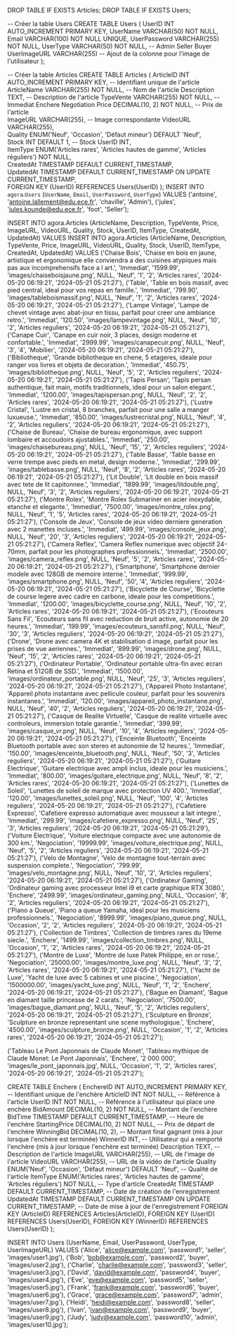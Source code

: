 DROP TABLE IF EXISTS Articles;
DROP TABLE IF EXISTS Users;

-- Créer la table Users
CREATE TABLE Users (
    UserID INT AUTO_INCREMENT PRIMARY KEY,
    UserName VARCHAR(50) NOT NULL,
    Email VARCHAR(100) NOT NULL UNIQUE,
    UserPassword VARCHAR(255) NOT NULL,
    UserType VARCHAR(50) NOT NULL, -- Admin Seller Buyer
    UserImageURL VARCHAR(255) -- Ajout de la colonne pour l'image de l'utilisateur
);

-- Créer la table Articles
CREATE TABLE Articles (
ArticleID INT AUTO_INCREMENT PRIMARY KEY,        -- Identifiant unique de l'article
ArticleName VARCHAR(255) NOT NULL,               -- Nom de l'article
Description TEXT,                                -- Description de l'article
TypeVente VARCHAR(255) NOT NULL,		     -- Immediat   Enchere   Negotiation
Price DECIMAL(10, 2) NOT NULL,                   -- Prix de l'article        
ImageURL VARCHAR(255),                           -- Image correspondante
VideoURL VARCHAR(255),                           
Quality ENUM('Neuf', 'Occasion', 'Défaut mineur') DEFAULT 'Neuf',                                
Stock INT DEFAULT 1,                             -- Stock
UserID INT,                                      
ItemType ENUM('Articles rares', 'Articles hautes de gamme', 'Articles réguliers') NOT NULL,                                        
CreatedAt TIMESTAMP DEFAULT CURRENT_TIMESTAMP,  
UpdatedAt TIMESTAMP DEFAULT CURRENT_TIMESTAMP ON UPDATE CURRENT_TIMESTAMP,                    
FOREIGN KEY (UserID) REFERENCES Users(UserID)
);
INSERT INTO `agora`.`Users` (`UserName`, `Email`, `UserPassword`, `UserType`)
VALUES
('antoine', 'antoine.lallement@edu.ece.fr', 'chaville', 'Admin'),
('jules', 'jules.kounde@edu.ece.fr', 'foot', 'Seller');


INSERT INTO agora.Articles (ArticleName, Description, TypeVente, Price, ImageURL, VideoURL, Quality, Stock, UserID, ItemType, CreatedAt, UpdatedAt) 
VALUES 
INSERT INTO agora.Articles (ArticleName, Description, TypeVente, Price, ImageURL, VideoURL, Quality, Stock, UserID, ItemType, CreatedAt, UpdatedAt) 
VALUES 
('Chaise Bois', 'Chaise en bois en jaune, artistique et ergonomique elle conviendra a des cuisines atypiques mais pas aux incomprehensifs face a l art.', 'Immediat', '1599.99', 'images/chaiseboisjaune.png', NULL, 'Neuf', '1', '2', 'Articles rares', '2024-05-20 06:19:21', '2024-05-21 05:21:27'),
('Table', 'Table en bois massif, avec pied central, ideal pour vos repas en famille.', 'Immediat', '799.90', 'images/tableboismassif.png', NULL, 'Neuf', '1', '2', 'Articles rares', '2024-05-20 06:19:21', '2024-05-21 05:21:27'),
('Lampe Vintage', 'Lampe de chevet vintage avec abat-jour en tissu, parfait pour creer une ambiance retro.', 'Immediat', '120.50', 'images/lampevintage.png', NULL, 'Neuf', '10', '2', 'Articles reguliers', '2024-05-20 06:19:21', '2024-05-21 05:21:27'),
('Canape Cuir', 'Canape en cuir noir, 3 places, design moderne et confortable.', 'Immediat', '2999.99', 'images/canapecuir.png', NULL, 'Neuf', '3', '4', 'Mobilier', '2024-05-20 06:19:21', '2024-05-21 05:21:27'),
('Bibliotheque', 'Grande bibliotheque en chene, 5 etageres, ideale pour ranger vos livres et objets de decoration.', 'Immediat', '450.75', 'images/bibliotheque.png', NULL, 'Neuf', '5', '2', 'Articles reguliers', '2024-05-20 06:19:21', '2024-05-21 05:21:27'),
('Tapis Persan', 'Tapis persan authentique, fait main, motifs traditionnels, ideal pour un salon elegant.', 'Immediat', '1200.00', 'images/tapispersan.png', NULL, 'Neuf', '2', '2', 'Articles rares', '2024-05-20 06:19:21', '2024-05-21 05:21:27'),
('Lustre Cristal', 'Lustre en cristal, 8 branches, parfait pour une salle a manger luxueuse.', 'Immediat', '850.00', 'images/lustrecristal.png', NULL, 'Neuf', '4', '2', 'Articles reguliers', '2024-05-20 06:19:21', '2024-05-21 05:21:27'),
('Chaise de Bureau', 'Chaise de bureau ergonomique, avec support lombaire et accoudoirs ajustables.', 'Immediat', '250.00', 'images/chaisebureau.png', NULL, 'Neuf', '15', '2', 'Articles reguliers', '2024-05-20 06:19:21', '2024-05-21 05:21:27'),
('Table Basse', 'Table basse en verre trempe avec pieds en metal, design moderne.', 'Immediat', '299.99', 'images/tablebasse.png', NULL, 'Neuf', '8', '2', 'Articles rares', '2024-05-20 06:19:21', '2024-05-21 05:21:27'),
('Lit Double', 'Lit double en bois massif avec tete de lit capitonnee.', 'Immediat', '1899.99', 'images/litdouble.png', NULL, 'Neuf', '3', '2', 'Articles reguliers', '2024-05-20 06:19:21', '2024-05-21 05:21:27'),
('Montre Rolex', 'Montre Rolex Submariner en acier inoxydable, etanche et elegante.', 'Immediat', '7500.00', 'images/montre_rolex.png', NULL, 'Neuf', '1', '5', 'Articles rares', '2024-05-20 06:19:21', '2024-05-21 05:21:27'),
('Console de Jeux', 'Console de jeux video derniere generation avec 2 manettes incluses.', 'Immediat', '499.99', 'images/console_jeux.png', NULL, 'Neuf', '20', '3', 'Articles reguliers', '2024-05-20 06:19:21', '2024-05-21 05:21:27'),
('Camera Reflex', 'Camera Reflex numerique avec objectif 24-70mm, parfait pour les photographes professionnels.', 'Immediat', '2500.00', 'images/camera_reflex.png', NULL, 'Neuf', '5', '2', 'Articles rares', '2024-05-20 06:19:21', '2024-05-21 05:21:27'),
('Smartphone', 'Smartphone dernier modele avec 128GB de memoire interne.', 'Immediat', '999.99', 'images/smartphone.png', NULL, 'Neuf', '50', '4', 'Articles reguliers', '2024-05-20 06:19:21', '2024-05-21 05:21:27'),
('Bicyclette de Course', 'Bicyclette de course legere avec cadre en carbone, ideale pour les competitions.', 'Immediat', '1200.00', 'images/bicyclette_course.png', NULL, 'Neuf', '10', '2', 'Articles rares', '2024-05-20 06:19:21', '2024-05-21 05:21:27'),
('Ecouteurs Sans Fil', 'Ecouteurs sans fil avec reduction de bruit active, autonomie de 20 heures.', 'Immediat', '199.99', 'images/ecouteurs_sansfil.png', NULL, 'Neuf', '30', '3', 'Articles reguliers', '2024-05-20 06:19:21', '2024-05-21 05:21:27'),
('Drone', 'Drone avec camera 4K et stabilisation d image, parfait pour les prises de vue aeriennes.', 'Immediat', '899.99', 'images/drone.png', NULL, 'Neuf', '15', '2', 'Articles rares', '2024-05-20 06:19:21', '2024-05-21 05:21:27'),
('Ordinateur Portable', 'Ordinateur portable ultra-fin avec ecran Retina et 512GB de SSD.', 'Immediat', '1500.00', 'images/ordinateur_portable.png', NULL, 'Neuf', '25', '3', 'Articles reguliers', '2024-05-20 06:19:21', '2024-05-21 05:21:27'),
('Appareil Photo Instantane', 'Appareil photo instantane avec pellicule couleur, parfait pour les souvenirs instantanes.', 'Immediat', '120.00', 'images/appareil_photo_instantane.png', NULL, 'Neuf', '40', '2', 'Articles reguliers', '2024-05-20 06:19:21', '2024-05-21 05:21:27'),
('Casque de Realite Virtuelle', 'Casque de realite virtuelle avec controleurs, immersion totale garantie.', 'Immediat', '399.99', 'images/casque_vr.png', NULL, 'Neuf', '10', '4', 'Articles reguliers', '2024-05-20 06:19:21', '2024-05-21 05:21:27'),
('Enceinte Bluetooth', 'Enceinte Bluetooth portable avec son stereo et autonomie de 12 heures.', 'Immediat', '150.00', 'images/enceinte_bluetooth.png', NULL, 'Neuf', '50', '3', 'Articles reguliers', '2024-05-20 06:19:21', '2024-05-21 05:21:27'),
('Guitare Electrique', 'Guitare electrique avec ampli inclus, ideale pour les musiciens.', 'Immediat', '800.00', 'images/guitare_electrique.png', NULL, 'Neuf', '8', '2', 'Articles rares', '2024-05-20 06:19:21', '2024-05-21 05:21:27'),
('Lunettes de Soleil', 'Lunettes de soleil de marque avec protection UV 400.', 'Immediat', '120.00', 'images/lunettes_soleil.png', NULL, 'Neuf', '100', '4', 'Articles reguliers', '2024-05-20 06:19:21', '2024-05-21 05:21:27'),
('Cafetiere Expresso', 'Cafetiere expresso automatique avec mousseur a lait integre.', 'Immediat', '299.99', 'images/cafetiere_expresso.png', NULL, 'Neuf', '25', '3', 'Articles reguliers', '2024-05-20 06:19:21', '2024-05-21 05:21:29'),
('Voiture Electrique', 'Voiture electrique compacte avec une autonomie de 300 km.', 'Negociation', '19999.99', 'images/voiture_electrique.png', NULL, 'Neuf', '5', '2', 'Articles reguliers', '2024-05-20 06:19:21', '2024-05-21 05:21:27'),
('Velo de Montagne', 'Velo de montagne tout-terrain avec suspension complete.', 'Negociation', '799.99', 'images/velo_montagne.png', NULL, 'Neuf', '10', '2', 'Articles reguliers', '2024-05-20 06:19:21', '2024-05-21 05:21:27'),
('Ordinateur Gaming', 'Ordinateur gaming avec processeur Intel i9 et carte graphique RTX 3080.', 'Enchere', '2499.99', 'images/ordinateur_gaming.png', NULL, 'Occasion', '8', '2', 'Articles reguliers', '2024-05-20 06:19:21', '2024-05-21 05:21:27'),
('Piano a Queue', 'Piano a queue Yamaha, ideal pour les musiciens professionnels.', 'Negociation', '8999.99', 'images/piano_queue.png', NULL, 'Occasion', '2', '2', 'Articles reguliers', '2024-05-20 06:19:21', '2024-05-21 05:21:27'),
('Collection de Timbres', 'Collection de timbres rares du 19eme siecle.', 'Enchere', '1499.99', 'images/collection_timbres.png', NULL, 'Occasion', '1', '2', 'Articles rares', '2024-05-20 06:19:21', '2024-05-21 05:21:27'),
('Montre de Luxe', 'Montre de luxe Patek Philippe, en or rose.', 'Negociation', '25000.00', 'images/montre_luxe.png', NULL, 'Neuf', '3', '2', 'Articles rares', '2024-05-20 06:19:21', '2024-05-21 05:21:27'),
('Yacht de Luxe', 'Yacht de luxe avec 5 cabines et une piscine.', 'Negociation', '1500000.00', 'images/yacht_luxe.png', NULL, 'Neuf', '1', '2', 'Enchere', '2024-05-20 06:19:21', '2024-05-21 05:21:27'),
('Bague en Diamant', 'Bague en diamant taille princesse de 2 carats.', 'Negociation', '7500.00', 'images/bague_diamant.png', NULL, 'Neuf', '5', '2', 'Articles reguliers', '2024-05-20 06:19:21', '2024-05-21 05:21:27'),
('Sculpture en Bronze', 'Sculpture en bronze representant une scene mythologique.', 'Enchere', '4500.00', 'images/sculpture_bronze.png', NULL, 'Occasion', '1', '2', 'Articles rares', '2024-05-20 06:19:21', '2024-05-21 05:21:27');


 
('Tableau Le Pont Japonnais de Claude Monet', 'Tableau mythique de Claude Monet: Le Pont Japonnais', 'Enchere', '2 000 000', 'images/le_pont_japonnais.jpg', NULL, 'Occasion', '1', '2', 'Articles rares', '2024-05-20 06:19:21', '2024-05-21 05:21:27');
 
 CREATE TABLE Enchere (
    EnchereID INT AUTO_INCREMENT PRIMARY KEY,         -- Identifiant unique de l'enchère
    ArticleID INT NOT NULL,                           -- Référence à l'article
    UserID INT NOT NULL,                              -- Référence à l'utilisateur qui place une enchère
    BidAmount DECIMAL(10, 2) NOT NULL,                -- Montant de l'enchère
    BidTime TIMESTAMP DEFAULT CURRENT_TIMESTAMP,      -- Heure de l'enchère
    StartingPrice DECIMAL(10, 2) NOT NULL,            -- Prix de départ de l'enchère
    WinningBid DECIMAL(10, 2),                        -- Montant final gagnant (mis à jour lorsque l'enchère est terminée)
    WinnerID INT,                                     -- Utilisateur qui a remporté l'enchère (mis à jour lorsque l'enchère est terminée)
    Description TEXT,                                 -- Description de l'article
    ImageURL VARCHAR(255),                            -- URL de l'image de l'article
    VideoURL VARCHAR(255),                            -- URL de la vidéo de l'article
    Quality ENUM('Neuf', 'Occasion', 'Défaut mineur') DEFAULT 'Neuf',  -- Qualité de l'article
    ItemType ENUM('Articles rares', 'Articles hautes de gamme', 'Articles réguliers') NOT NULL, -- Type d'article
    CreatedAt TIMESTAMP DEFAULT CURRENT_TIMESTAMP,    -- Date de création de l'enregistrement
    UpdatedAt TIMESTAMP DEFAULT CURRENT_TIMESTAMP ON UPDATE CURRENT_TIMESTAMP, -- Date de mise à jour de l'enregistrement
    FOREIGN KEY (ArticleID) REFERENCES Articles(ArticleID),
    FOREIGN KEY (UserID) REFERENCES Users(UserID),
    FOREIGN KEY (WinnerID) REFERENCES Users(UserID)
);


INSERT INTO Users (UserName, Email, UserPassword, UserType, UserImageURL) VALUES
('Alice', 'alice@example.com', 'password1', 'seller', 'images/user1.jpg'),
('Bob', 'bob@example.com', 'password2', 'buyer', 'images/user2.jpg'),
('Charlie', 'charlie@example.com', 'password3', 'seller', 'images/user3.jpg'),
('David', 'david@example.com', 'password4', 'buyer', 'images/user4.jpg'),
('Eve', 'eve@example.com', 'password5', 'seller', 'images/user5.jpg'),
('Frank', 'frank@example.com', 'password6', 'buyer', 'images/user6.jpg'),
('Grace', 'grace@example.com', 'password7', 'admin', 'images/user7.jpg'),
('Heidi', 'heidi@example.com', 'password8', 'seller', 'images/user8.jpg'),
('Ivan', 'ivan@example.com', 'password9', 'buyer', 'images/user9.jpg'),
('Judy', 'judy@example.com', 'password10', 'admin', 'images/user10.jpg');
